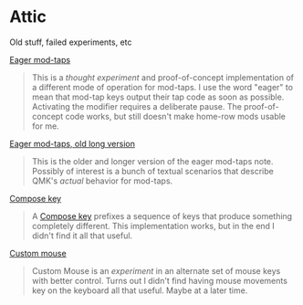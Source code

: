 # Attic

Old stuff, failed experiments, etc

[Eager mod-taps](eager-modtaps.md) 

> This is a *thought experiment* and proof-of-concept implementation of a different mode of operation for mod-taps. I use the word "eager" to mean that mod-tap keys output their tap code as soon as possible. Activating the modifier requires a deliberate pause. The proof-of-concept code works, but still doesn't make home-row mods usable for me.

[Eager mod-taps, old long version](eager-modtaps-long.md) 

> This is the older and longer version of the eager mod-taps note. Possibly of interest is a bunch of textual scenarios that describe QMK's *actual* behavior for mod-taps.

[Compose key](compose-key.md)

> A [Compose key](https://en.wikipedia.org/wiki/Compose_key) prefixes a sequence of keys that produce something completely different. This implementation works, but in the end I didn't find it all that useful.

[Custom mouse](custom-mouse.md)

> Custom Mouse is an *experiment* in an alternate set of mouse keys with better control. Turns out I didn't find having mouse movements key on the keyboard all that useful. Maybe at a later time.

